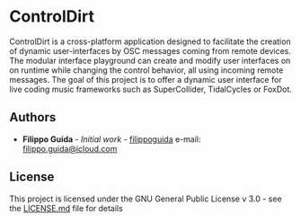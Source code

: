 # ControlDirt

ControlDirt is a cross-platform application designed to facilitate the creation of dynamic user-interfaces by OSC messages coming from remote devices. The modular interface playground can create and modify user interfaces on on runtime while changing the control behavior, all using incoming remote messages. The goal of this project is to offer a dynamic user interface for live coding music frameworks such as SuperCollider, TidalCycles or FoxDot.

## Authors

* **Filippo Guida** - *Initial work* - [filippoguida](https://github.com/filippoguida)
e-mail: filippo.guida@icloud.com

## License
This project is licensed under the GNU General Public License v 3.0 - see the [LICENSE.md](LICENSE.md) file for details
